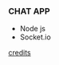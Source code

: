 ### CHAT APP
- Node js
- Socket.io

[credits](https://www.freecodecamp.org/news/create-a-professional-node-express/)